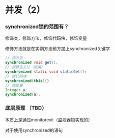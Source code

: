 # 并发（2）

### synchronized锁的范围有？

修饰类，修饰方法，修饰代码块，修饰变量

修饰方法就是在实例方法前方加上synchronized关键字

```java
// 锁方法
synchronized void get();
// 锁静态方法（锁类）
synchronized static void staticGet();
// 锁代码块
synchronized(this){}
// 锁变量
Integer a;
synchronized(a);
```



### 底层原理 （TBD）

本质上是通过monitorexit（监视器锁实现的）

对于使用synchronized的语句